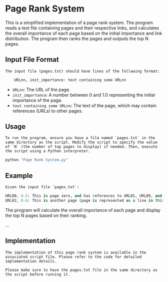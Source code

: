 # Page Rank System
 This is a simplified implementation of a page rank system. The program reads a text file containing pages and their respective links, and calculates the overall importance of each page based on the initial importance and link distribution. The program then ranks the pages and outputs the top N pages.

## Input File Format
    The input file (pages.txt) should have lines of the following format:

```python
    URLnn, init_importance: text containing some URLnn
```

- `URLnn`: The URL of the page.
- `init_importance`: A number between 0 and 1.0 representing the initial importance of the page.
- `text containing some URLnn`: The text of the page, which may contain references (URLs) to other pages.

## Usage
    To run the program, ensure you have a file named `pages.txt` in the same directory as the script. Modify the script to specify the value of `N` (the number of top pages to display) if needed. Then, execute the script using a Python interpreter.

```python
python "Page Rank System.py"
```

## Example
    Given the input file `pages.txt`:
```python
URL00, 0.5: This is page zero, and has references to URL01, URL09, and also to URL08. It may have repeated references - so there are two references to URL09.
URL02, 0.6: This is another page (page is represented as a line in this). This has reference to URL05, URL04, and URL00
```

The program will calculate the overall importance of each page and display the top N pages based on their ranking.

...
## Implementation
    The implementation of this page rank system is available in the associated script file. Please refer to the code for detailed implementation details.

    Please make sure to have the pages.txt file in the same directory as the script before running it.